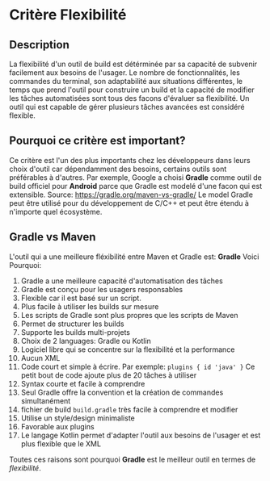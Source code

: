 # Critère Flexibilité

## Description
La flexibilité d'un outil de build est détérminée par sa capacité de subvenir facilement aux besoins de l'usager. Le nombre de fonctionnalités, les commandes du terminal, son adaptabilité aux situations différentes, le temps que prend l'outil pour construire un build et la capacité de modifier les tâches automatisées sont tous des facons d'évaluer sa flexibilité. Un outil qui est capable de gérer plusieurs tâches avancées est considéré flexible.

## Pourquoi ce critère est important?
Ce critère est l'un des plus importants chez les développeurs dans leurs choix d'outil car dépendamment des besoins, certains outils sont préférables à d'autres.
Par exemple, Google a choisi **Gradle** comme outil de build officiel pour **Android** parce que Gradle est modelé d'une facon qui est extensible. 
Source: https://gradle.org/maven-vs-gradle/
Le model Gradle peut être utilisé pour du développement de C/C++ et peut être étendu à n'importe quel écosystème.

## Gradle vs Maven
L'outil qui a une meilleure fléxibilité entre Maven et Gradle est:  **Gradle**
Voici Pourquoi:

1.  Gradle a une meilleure capacité d'automatisation des tâches
2.  Gradle est conçu pour les usagers responsables
3.  Flexible car il est basé sur un script.
4.  Plus facile à utiliser les builds sur mesure
5.  Les scripts de Gradle sont plus propres que les scripts de Maven
6.  Permet de structurer les builds
7.  Supporte les builds multi-projets
8.  Choix de 2 languages: Gradle ou Kotlin
9.  Logiciel libre qui se concentre sur la flexibilité et la performance
10. Aucun XML
11. Code court et simple à écrire. Par exemple: `plugins {
id 'java'
}` Ce petit bout de code ajoute plus de 20 tâches à utiliser
12. Syntax courte et facile à comprendre
13. Seul Gradle offre la convention et la création de commandes simultanément
14. fichier de build `build.gradle` très facile à comprendre et modifier
15. Utilise un style/design minimaliste
16. Favorable aux plugins
17.  Le langage Kotlin permet d'adapter l'outil aux besoins de l'usager et est plus flexible que le XML

Toutes ces raisons sont pourquoi **Gradle** est le meilleur outil en termes de *flexibilité*.
